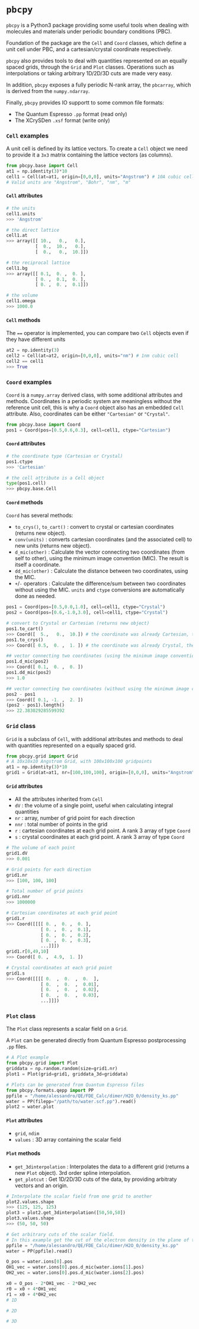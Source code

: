 # `pbcpy`
`pbcpy` is a Python3 package providing some useful tools when dealing with
molecules and materials under periodic boundary conditions (PBC).

Foundation of the package are the `Cell` and `Coord` classes, which define a unit cell under PBC, and a cartesian/crystal coordinate respectively.

`pbcpy` also provides tools to deal with quantities represented on an equally spaced grids, through the `Grid` and `Plot` classes. Operations such as interpolations or taking arbitrary 1D/2D/3D cuts are made very easy.

In addition, `pbcpy` exposes a fully periodic N-rank array, the `pbcarray`, which is derived from the `numpy.ndarray`.

Finally, `pbcpy` provides IO supportt to some common file formats:
- The Quantum Espresso `.pp` format (read only)
- The XCrySDen `.xsf` format (write only)

### `Cell` examples
A unit cell is defined by its lattice vectors. To create a `Cell` object we need to provide it a `3x3` matrix containing the lattice vectors (as columns).
```python
from pbcpy.base import Cell
at1 = np.identity(3)*10
cell1 = Cell(at=at1, origin=[0,0,0], units="Angstrom") # 10A cubic cell
# Valid units are "Angstrom", "Bohr", "nm", "m"
```

#### `Cell` attributes
```python
# the units
cell1.units
>>> 'Angstrom'

# the direct lattice
cell1.at
>>> array([[ 10.,   0.,   0.],
           [  0.,  10.,   0.],
           [  0.,   0.,  10.]])

# the reciprocal lattice
cell1.bg
>>> array([[ 0.1,  0. ,  0. ],
           [ 0. ,  0.1,  0. ],
           [ 0. ,  0. ,  0.1]])

# the volume
cell1.omega
>>> 1000.0
```

#### `Cell` methods
The `==` operator is implemented, you can compare two `Cell` objects even if they have different units
```python
at2 = np.identity(3)
cell2 = Cell(at=at2, origin=[0,0,0], units="nm") # 1nm cubic cell
cell2 == cell1
>>> True
```

### `Coord` examples
`Coord` is a `numpy.array` derived class, with some additional attributes and methods.
Coordinates in a periodic system are meaningless without the reference unit cell, this is why a `Coord` object also has an embedded `Cell` attribute.
Also, coordinates can be either `"Cartesian"` or `"Crystal"`.
```python
from pbcpy.base import Coord
pos1 = Coord(pos=[0.5,0.6,0.3], cell=cell1, ctype="Cartesian")
```

#### `Coord` attributes
```python
# the coordinate type (Cartesian or Crystal)
pos1.ctype
>>> 'Cartesian'

# the cell attribute is a Cell object
type(pos1.cell)
>>> pbcpy.base.Cell
```

#### `Coord` methods
`Coord` has several methods:
- `to_crys()`, `to_cart()` : convert to crystal or cartesian coordinates (returns new object).
- `conv(units)` : converts cartesian coordinates (and the associated cell) to new units (returns new object).
- `d_mic(other)` : Calculate the vector connecting two coordinates (from self to other), using the minimum image convention (MIC). The result is itself a coordinate.
- `dd_mic(other)` : Calculate the distance between two coordinates, using the MIC.
- `+`/`-` operators : Calculate the difference/sum between two coordinates without using the MIC. `units` and `ctype` conversions are automatically done as needed.
```python
pos1 = Coord(pos=[0.5,0.0,1.0], cell=cell1, ctype="Crystal")
pos2 = Coord(pos=[0.6,-1.0,3.0], cell=cell1, ctype="Crystal")

# convert to Crystal or Cartesian (returns new object)
pos1.to_cart() 
>>> Coord([  5.,   0.,  10.]) # the coordinate was already Cartesian, the result is still correct.
pos1.to_crys()
>>> Coord([ 0.5,  0. ,  1. ]) # the coordinate was already Crystal, the result is still correct.

## vector connecting two coordinates (using the minimum image convention), and distance
pos1.d_mic(pos2)
>>> Coord([ 0.1,  0. ,  0. ])
pos1.dd_mic(pos2)
>>> 1.0

## vector connecting two coordinates (without using the minimum image convention) and distance
pos2 - pos1
>>> Coord([ 0.1, -1. ,  2. ])
(pos2 - pos1).length()
>>> 22.383029285599392

```

### `Grid` class
`Grid` is a subclass of `Cell`, with additional attributes and methods to deal with quantities represented on a equally spaced grid.

```python
from pbcpy.grid import Grid
# A 10x10x10 Angstrom Grid, with 100x100x100 gridpoints
at1 = np.identity(3)*10
grid1 = Grid(at=at1, nr=[100,100,100], origin=[0,0,0], units="Angstrom"
```

#### `Grid` attributes
- All the attributes inherited from `Cell`
- `dV` : the volume of a single point, useful when calculating integral quantities
- `nr` : array, number of grid point for each direction
- `nnr` : total number of points in the grid
- `r` : cartesian coordinates at each grid point. A rank 3 array of type `Coord`
- `s` : crystal coordinates at each grid point. A rank 3 array of type `Coord`
```python
# The volume of each point
grid1.dV
>>> 0.001

# Grid points for each direction
grid1.nr
>>> [100, 100, 100]

# Total number of grid points
grid1.nnr
>>> 1000000

# Cartesian coordinates at each grid point
grid1.r
>>> Coord([[[[ 0. ,  0. ,  0. ],
         	 [ 0. ,  0. ,  0.1],
             [ 0. ,  0. ,  0.2],
             [ 0. ,  0. ,  0.3],
             ...]]])
grid1.r[0,49,10]
>>> Coord([ 0. ,  4.9,  1. ])

# Crystal coordinates at each grid point
grid1.s
>>> Coord([[[[ 0.  ,  0.  ,  0.  ],
       	     [ 0.  ,  0.  ,  0.01],
         	 [ 0.  ,  0.  ,  0.02],
             [ 0.  ,  0.  ,  0.03],
             ...]]])
```

### `Plot` class
The `Plot` class represents a scalar field on a `Grid`.

A `Plot` can be generated directly from Quantum Espresso postprocessing `.pp` files.
```python
# A Plot example
from pbcpy.grid import Plot
griddata = np.random.random(size=grid1.nr)
plot1 = Plot(grid=grid1, griddata_3d=griddata)

# Plots can be generated from Quantum Espresso files
from pbcpy.formats.qepp import PP
ppfile = "/home/alessandro/QE/FDE_Calc/dimer/H2O_0/density_ks.pp"
water = PP(filepp="/path/to/water.scf.pp").read()
plot2 = water.plot
```

#### `Plot` attributes
- `grid`, `ndim`
- `values` : 3D array containing the scalar field

#### `Plot` methods

- `get_3dinterpolation` : Interpolates the data to a different grid (returns a new `Plot` object). 3rd order spline interpolation.
- `get_plotcut` : Get 1D/2D/3D cuts of the data, by providing arbitraty vectors and an origin.

```python
# Interpolate the scalar field from one grid to another
plot2.values.shape
>>> (125, 125, 125)
plot3 = plot2.get_3dinterpolation([50,50,50])
plot3.values.shape
>>> (50, 50, 50)

# Get arbitrary cuts of the scalar field.
# In this example get the cut of the electron density in the plane of the water molecule
ppfile = "/home/alessandro/QE/FDE_Calc/dimer/H2O_0/density_ks.pp"
water = PP(ppfile).read()

O_pos = water.ions[0].pos
OH1_vec = water.ions[0].pos.d_mic(water.ions[1].pos)
OH2_vec = water.ions[0].pos.d_mic(water.ions[2].pos)

x0 = O_pos - 2*OH1_vec - 2*OH2_vec
r0 = x0 + 4*OH1_vec
r1 = x0 + 4*OH2_vec
# 1D

# 2D

# 3D
```
